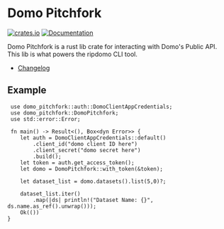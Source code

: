 # Domo Pitchfork
[![crates.io](https://img.shields.io/crates/v/domo_pitchfork.svg)](https://crates.io/crates/domo_pitchfork)
[![Documentation](https://docs.rs/domo_pitchfork/badge.svg)](https://docs.rs/domo_pitchfork/1.4.1/domo_pitchfork/)

Domo Pitchfork is a rust lib crate for interacting with Domo's Public API. This lib is what powers the ripdomo CLI tool. 

- [Changelog](changelog.md)

## Example
```rust,no_run
 use domo_pitchfork::auth::DomoClientAppCredentials;
 use domo_pitchfork::DomoPitchfork;
 use std::error::Error;

 fn main() -> Result<(), Box<dyn Error>> {
    let auth = DomoClientAppCredentials::default()
        .client_id("domo client ID here")
        .client_secret("domo secret here")
        .build();
    let token = auth.get_access_token();
    let domo = DomoPitchfork::with_token(&token);

    let dataset_list = domo.datasets().list(5,0)?;

    dataset_list.iter()
        .map(|ds| println!("Dataset Name: {}", ds.name.as_ref().unwrap()));
    Ok(())
}
```
